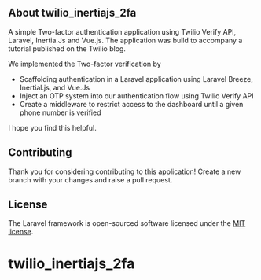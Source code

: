 ## About twilio_inertiajs_2fa

A simple Two-factor authentication application using Twilio Verify API, Laravel, Inertia.Js and Vue.js.
The application was build to accompany a tutorial published on the Twilio blog.

We implemented the Two-factor verification by

-   Scaffolding authentication in a Laravel application using Laravel Breeze, Inertial.js, and Vue.Js
-   Inject an OTP system into our authentication flow using Twilio Verify API
-   Create a middleware to restrict access to the dashboard until a given phone number is verified

I hope you find this helpful.

## Contributing

Thank you for considering contributing to this application!
Create a new branch with your changes and raise a pull request.

## License

The Laravel framework is open-sourced software licensed under the [MIT license](https://opensource.org/licenses/MIT).

# twilio_inertiajs_2fa
